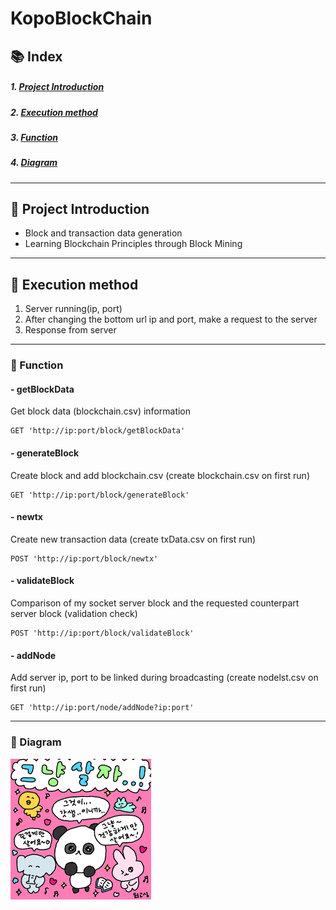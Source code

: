 # KopoBlockChain

## :books: Index
##### 1. [Project Introduction](#mag_right-project-introduction)
##### 2. [Execution method](#book-execution-method)
##### 3. [Function](#pushpin-function)
##### 4. [Diagram](#memo-diagram)
___
## :mag_right: Project Introduction
- Block and transaction data generation
- Learning Blockchain Principles through Block Mining
___
## :book: Execution method
1. Server running(ip, port)
2. After changing the bottom url ip and port,
   make a request to the server
3. Response from server
___
### :pushpin: Function
#### - getBlockData
Get block data (blockchain.csv) information

```
GET 'http://ip:port/block/getBlockData'
```


#### - generateBlock
Create block and add blockchain.csv (create blockchain.csv on first run)

```
GET 'http://ip:port/block/generateBlock'
```


#### - newtx
Create new transaction data (create txData.csv on first run)

```
POST 'http://ip:port/block/newtx'
```


#### - validateBlock
Comparison of my socket server block and the requested counterpart server block (validation check)

```
POST 'http://ip:port/block/validateBlock'
```


#### - addNode
Add server ip, port to be linked during broadcasting (create nodelst.csv on first run)

```
GET 'http://ip:port/node/addNode?ip:port'
```

___
### :memo: Diagram
![poster](./image.png)
